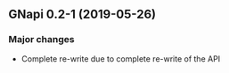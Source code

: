 ## GNapi 0.2-1 (2019-05-26)

### Major changes

- Complete re-write due to complete re-write of the API
